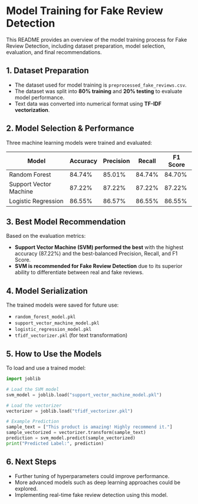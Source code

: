 # Model Training for Fake Review Detection

This README provides an overview of the model training process for Fake Review Detection, including dataset preparation, model selection, evaluation, and final recommendations.

## **1. Dataset Preparation**
- The dataset used for model training is `preprocessed_fake_reviews.csv`.
- The dataset was split into **80% training** and **20% testing** to evaluate model performance.
- Text data was converted into numerical format using **TF-IDF vectorization**.

## **2. Model Selection & Performance**
Three machine learning models were trained and evaluated:

| Model                  | Accuracy | Precision | Recall  | F1 Score |
|------------------------|----------|------------|---------|-----------|
| Random Forest         | 84.74%   | 85.01%     | 84.74%  | 84.70%    |
| Support Vector Machine | 87.22%   | 87.22%     | 87.22%  | 87.22%    |
| Logistic Regression   | 86.55%   | 86.57%     | 86.55%  | 86.55%    |

## **3. Best Model Recommendation**
Based on the evaluation metrics:
- **Support Vector Machine (SVM) performed the best** with the highest accuracy (87.22%) and the best-balanced Precision, Recall, and F1 Score.
- **SVM is recommended for Fake Review Detection** due to its superior ability to differentiate between real and fake reviews.

## **4. Model Serialization**
The trained models were saved for future use:
- `random_forest_model.pkl`
- `support_vector_machine_model.pkl`
- `logistic_regression_model.pkl`
- `tfidf_vectorizer.pkl` (for text transformation)

## **5. How to Use the Models**
To load and use a trained model:
```python
import joblib

# Load the SVM model
svm_model = joblib.load("support_vector_machine_model.pkl")

# Load the vectorizer
vectorizer = joblib.load("tfidf_vectorizer.pkl")

# Example Prediction
sample_text = ["This product is amazing! Highly recommend it."]
sample_vectorized = vectorizer.transform(sample_text)
prediction = svm_model.predict(sample_vectorized)
print("Predicted Label:", prediction)
```

## **6. Next Steps**
- Further tuning of hyperparameters could improve performance.
- More advanced models such as deep learning approaches could be explored.
- Implementing real-time fake review detection using this model.

